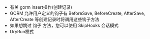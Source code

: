 - 有关 gorm insert操作(创建记录)
- GORM 允许用户定义的钩子有 BeforeSave, BeforeCreate, AfterSave, AfterCreate 等创建记录时将调用这些钩子方法
- 如果想跳过 钩子 方法，您可以使用 SkipHooks 会话模式
- DryRun模式